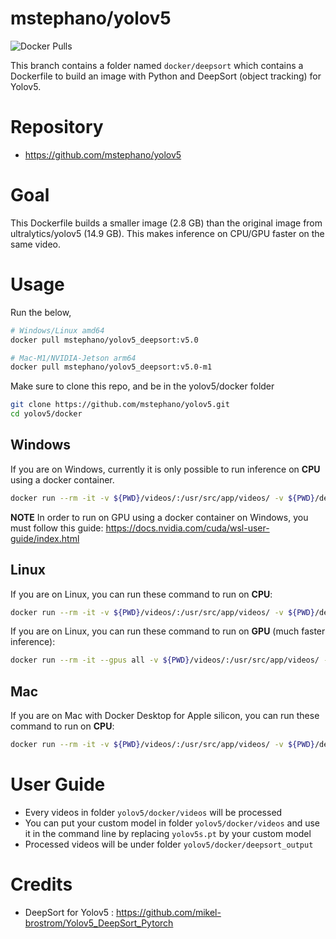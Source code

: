 # mstephano/yolov5

<img alt="Docker Pulls" src="https://img.shields.io/docker/pulls/mstephano/yolov5">

This branch contains a folder named `docker/deepsort` which contains a Dockerfile to build an image with Python and DeepSort (object tracking) for Yolov5.

# Repository
- https://github.com/mstephano/yolov5

# Goal

This Dockerfile builds a smaller image (2.8 GB) than the original image from ultralytics/yolov5 (14.9 GB). This makes inference on CPU/GPU faster on the same video.

# Usage

Run the below,

```bash
# Windows/Linux amd64
docker pull mstephano/yolov5_deepsort:v5.0

# Mac-M1/NVIDIA-Jetson arm64
docker pull mstephano/yolov5_deepsort:v5.0-m1
```

Make sure to clone this repo, and be in the yolov5/docker folder
```bash
git clone https://github.com/mstephano/yolov5.git
cd yolov5/docker
```

## Windows
If you are on Windows, currently it is only possible to run inference on **CPU** using a docker container.
```bash
docker run --rm -it -v ${PWD}/videos/:/usr/src/app/videos/ -v ${PWD}/deepsort_output/:/usr/src/app/inference/ mstephano/yolov5_deepsort:v5.0 /bin/bash -c "python track.py --source ./videos/ --yolo_weights ./videos/yolov5s.pt --save-vid"
```
**NOTE** In order to run on GPU using a docker container on Windows, you must follow this guide: https://docs.nvidia.com/cuda/wsl-user-guide/index.html

## Linux
If you are on Linux, you can run these command to run on **CPU**:
```bash
docker run --rm -it -v ${PWD}/videos/:/usr/src/app/videos/ -v ${PWD}/deepsort_output/:/usr/src/app/inference/ mstephano/yolov5_deepsort:v5.0 /bin/bash -c "python track.py --source ./videos/ --yolo_weights ./videos/yolov5s.pt --save-vid"
```

If you are on Linux, you can run these command to run on **GPU** (much faster inference):
```bash
docker run --rm -it --gpus all -v ${PWD}/videos/:/usr/src/app/videos/ -v ${PWD}/deepsort_output/:/usr/src/app/inference/ mstephano/yolov5_deepsort:v5.0 /bin/bash -c "python track.py --source ./videos/ --yolo_weights ./videos/yolov5s.pt --save-vid"
```

## Mac
If you are on Mac with Docker Desktop for Apple silicon, you can run these command to run on **CPU**:
```bash
docker run --rm -it -v ${PWD}/videos/:/usr/src/app/videos/ -v ${PWD}/deepsort_output/:/usr/src/app/inference/ mstephano/yolov5_deepsort:v5.0-m1 /bin/bash -c "python track.py --source ./videos/ --yolo_weights ./videos/yolov5s.pt --save-vid"
```

# User Guide
- Every videos in folder `yolov5/docker/videos` will be processed
- You can put your custom model in folder `yolov5/docker/videos` and use it in the command line by replacing `yolov5s.pt` by your custom model
- Processed videos will be under folder `yolov5/docker/deepsort_output`

# Credits
- DeepSort for Yolov5 : https://github.com/mikel-brostrom/Yolov5_DeepSort_Pytorch